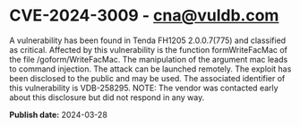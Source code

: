 # CVE-2024-3009 - cna@vuldb.com

A vulnerability has been found in Tenda FH1205 2.0.0.7(775) and classified as critical. Affected by this vulnerability is the function formWriteFacMac of the file /goform/WriteFacMac. The manipulation of the argument mac leads to command injection. The attack can be launched remotely. The exploit has been disclosed to the public and may be used. The associated identifier of this vulnerability is VDB-258295. NOTE: The vendor was contacted early about this disclosure but did not respond in any way.

**Publish date:** 2024-03-28
